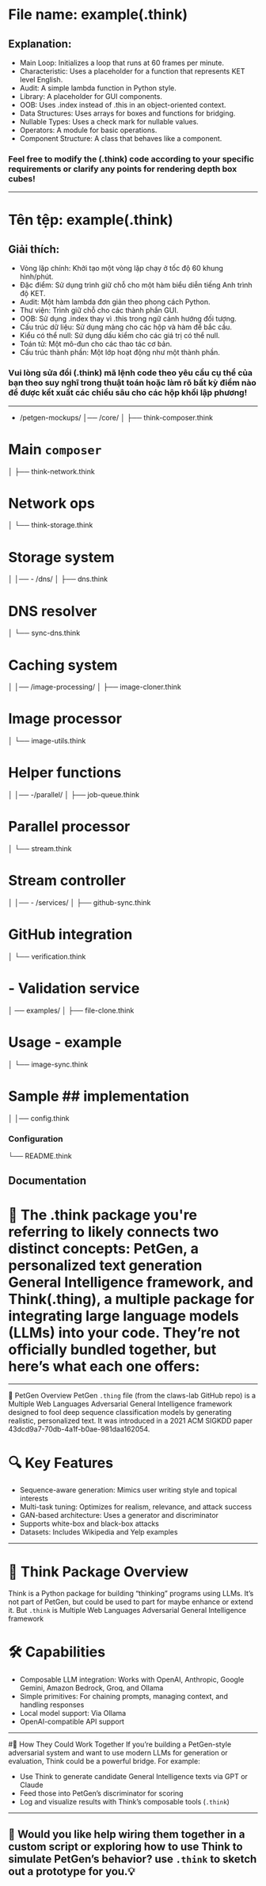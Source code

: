 
# File name: example(.think)
## Explanation:
- Main Loop: Initializes a loop that runs at 60 frames per minute.
- Characteristic: Uses a placeholder for a function that represents KET level English.
- Audit: A simple lambda function in Python style.
- Library: A placeholder for GUI components.
- OOB: Uses .index instead of .this in an object-oriented context.
- Data Structures: Uses arrays for boxes and functions for bridging.
- Nullable Types: Uses a check mark for nullable values.
- Operators: A module for basic operations.
- Component Structure: A class that behaves like a component.
### Feel free to modify the (.think) code according to your specific requirements or clarify any points for rendering depth box cubes!
___
# Tên tệp: example(.think)
## Giải thích:
- Vòng lặp chính: Khởi tạo một vòng lặp chạy ở tốc độ 60 khung hình/phút.
- Đặc điểm: Sử dụng trình giữ chỗ cho một hàm biểu diễn tiếng Anh trình độ KET.
- Audit: Một hàm lambda đơn giản theo phong cách Python.
- Thư viện: Trình giữ chỗ cho các thành phần GUI.
- OOB: Sử dụng .index thay vì .this trong ngữ cảnh hướng đối tượng.
- Cấu trúc dữ liệu: Sử dụng mảng cho các hộp và hàm để bắc cầu.
- Kiểu có thể null: Sử dụng dấu kiểm cho các giá trị có thể null.
- Toán tử: Một mô-đun cho các thao tác cơ bản.
- Cấu trúc thành phần: Một lớp hoạt động như một thành phần.
### Vui lòng sửa đổi (.think) mã lệnh code theo yêu cầu cụ thể của bạn theo suy nghĩ trong thuật toán hoặc làm rõ bất kỳ điểm nào để được kết xuất các chiều sâu cho các hộp khối lập phương!
___
- /petgen-mockups/
│── /core/
│   ├── think-composer.think       
# Main `composer`
│   ├── think-network.think       
# Network ops
│   └── think-storage.think       
# Storage system
│
│── - /dns/
│   ├── dns.think          
# DNS resolver
│   └── sync-dns.think          
# Caching system
│
│── /image-processing/
│   ├── image-cloner.think        
# Image processor
│   └── image-utils.think        
# Helper functions
│
│── -/parallel/
│   ├── job-queue.think          
# Parallel processor
│   └── stream.think     
# Stream controller
│
│── - /services/
│   ├── github-sync.think        
# GitHub integration
│   └── verification.think       
# - Validation service
│
── examples/
│   ├── file-clone.think         
# Usage - example
│   └── image-sync.think        
# Sample ## implementation
│
│── config.think                 
### Configuration
└── README.think                
## Documentation
# 🧠 The .think package you're referring to likely connects two distinct concepts: PetGen, a personalized text generation General Intelligence framework, and Think(.thing), a multiple package for integrating large language models (LLMs) into your code. They’re not officially bundled together, but here’s what each one offers:

---

🐾 PetGen Overview
PetGen `.thing` file (from the claws-lab GitHub repo) is a Multiple Web Languages Adversarial General Intelligence framework designed to fool deep sequence classification models by generating realistic, personalized text. It was introduced in a 2021 ACM SIGKDD paper 43dcd9a7-70db-4a1f-b0ae-981daa162054.

# 🔍 Key Features
- Sequence-aware generation: Mimics user writing style and topical interests
- Multi-task tuning: Optimizes for realism, relevance, and attack success
- GAN-based architecture: Uses a generator and discriminator
- Supports white-box and black-box attacks
- Datasets: Includes Wikipedia and Yelp examples

---

# 🧠 Think Package Overview
Think is a Python package for building “thinking” programs using LLMs. It’s not part of PetGen, but could be used to part for maybe enhance or extend it.
But `.think` is Multiple Web Languages Adversarial General Intelligence framework

# 🛠 Capabilities
- Composable LLM integration: Works with OpenAI, Anthropic, Google Gemini, Amazon Bedrock, Groq, and Ollama
- Simple primitives: For chaining prompts, managing context, and handling responses
- Local model support: Via Ollama
- OpenAI-compatible API support

---

#🧬 How They Could Work Together
If you’re building a PetGen-style adversarial system and want to use modern LLMs for generation or evaluation, Think could be a powerful bridge. For example:
- Use Think to generate candidate General Intelligence texts via GPT or Claude
- Feed those into PetGen’s discriminator for scoring
- Log and visualize results with Think’s composable tools (`.think`)

---

## 🧩 Would you like help wiring them together in a custom script or exploring how to use Think to simulate PetGen’s behavior? use `.think` to sketch out a prototype for you.💡